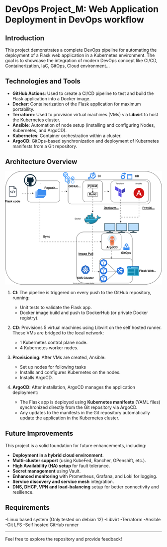 
# DevOps Project_M: Web Application Deployment in DevOps workflow

## Introduction

This project demonstrates a complete DevOps pipeline for automating the deployment of a Flask web application in a Kubernetes environment. The goal is to showcase the integration of modern DevOps concept like CI/CD, Containerization, IaC, GitOps, Cloud environment...

## Technologies and Tools

- **GitHub Actions**: Used to create a CI/CD pipeline to test and build the Flask application into a Docker image.
- **Docker**: Containerization of the Flask application for maximum portability.
- **Terraform**: Used to provision virtual machines (VMs) via **Libvirt** to host the Kubernetes cluster.
- **Ansible**: Automation of node setup (installing and configuring Nodes, Kubernetes, and ArgoCD).
- **Kubernetes**: Container orchestration within a cluster.
- **ArgoCD**: GitOps-based synchronization and deployment of Kubernetes manifests from a Git repository.

## Architecture Overview

![Schema](./images/workflow.svg)

1. **CI**: The pipeline is triggered on every push to the GitHub repository, running:
   - Unit tests to validate the Flask app.
   - Docker image build and push to DockerHub (or private Docker registry).

2. **CD**: Provisions 5 virtual machines using Libvirt on the self hosted runner. These VMs are bridged to the local network:
   - 1 Kubernetes control plane node.
   - 4 Kubernetes worker nodes.

3. **Provisioning**: After VMs are created, Ansible:
   - Set up nodes for following tasks
   - Installs and configures Kubernetes on the nodes.
   - Installs ArgoCD.

5. **ArgoCD**: After installation, ArgoCD manages the application deployment:
   - The Flask app is deployed using **Kubernetes manifests** (YAML files) synchronized directly from the Git repository via ArgoCD.
   - Any updates to the manifests in the Git repository automatically update the application in the Kubernetes cluster.

## Future Improvements

This project is a solid foundation for future enhancements, including:
- **Deployment in a hybrid cloud environment**.
- **Multi-cluster support** (using KubeFed, Rancher, OPenshift, etc.).
- **High Availability (HA) setup** for fault tolerance.
- **Secret management** using Vault.
- **Enhanced monitoring** with Prometheus, Grafana, and Loki for logging.
- **Service discovery and service mesh** integration.
- **DNS, DHCP, VPN and load-balancing** setup for better connectivity and resilience.

## Requirements


-Linux based system (Only tested on debian 12)
-Libvirt 
-Terraform 
-Ansible 
-Git LFS 
-Self hosted GitHub runner


---

Feel free to explore the repository and provide feedback!

